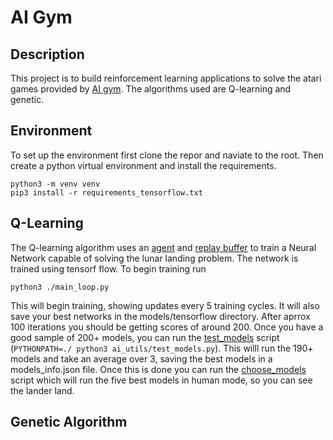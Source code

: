 # AI Gym
## Description
This project is to build reinforcement learning applications to solve the atari games provided by [AI gym](https://github.com/openai/gym).  The algorithms used are Q-learning and genetic.
## Environment
To set up the environment first clone the repor and naviate to the root.  Then create a python virtual environment and install the requirements.
```
python3 -m venv venv
pip3 install -r requirements_tensorflow.txt
```
## Q-Learning
The Q-learning algorithm uses an [agent](https://github.com/tauvaa/ai_gym/blob/main/deep_q_learning/agent.py) and [replay buffer](https://github.com/tauvaa/ai_gym/blob/main/deep_q_learning/replay_buffer.py) to train a Neural Network capable of solving the lunar landing problem.  The network is trained using tensorf flow.  To begin training run

`python3 ./main_loop.py`

This will begin training, showing updates every 5 training cycles.  It will also save your best networks in the models/tensorflow directory.  After aprrox 100 iterations you should be getting scores of around 200. Once you have a good sample of 200+ models, you can run the [test_models](https://github.com/tauvaa/ai_gym/blob/main/ai_utils/test_models.py) script (`PYTHONPATH=./ python3 ai_utils/test_models.py`).  This willl run the 190+ models and take an average over 3, saving the best models in a models_info.json file.  Once this is done you can run the [choose_models](https://github.com/tauvaa/ai_gym/blob/main/ai_utils/choose_model.py) script which will run the five best models in human mode, so you can see the lander land.

## Genetic Algorithm
